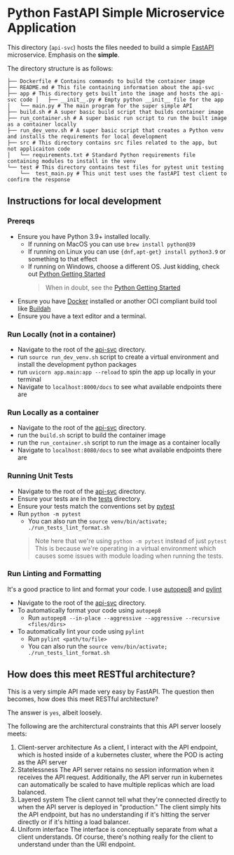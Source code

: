 # Python FastAPI Simple Microservice Application
This directory (`api-svc`) hosts the files needed to build a simple
[FastAPI](https://fastapi.tiangolo.com) microservice. Emphasis on the **simple**.

The directory structure is as follows:
```
├── Dockerfile # Contains commands to build the container image
├── README.md # This file containing information about the api-svc 
├── app # This directory gets built into the image and hosts the api-svc code │   ├── __init__.py # Empty python __init__ file for the app
│   └── main.py # The main program for the super simple API
├── build.sh # A super basic build script that builds container image
├── run_container.sh # A super basic run script to run the built image as a container locally
├── run_dev_venv.sh # A super basic script that creates a Python venv and installs the requirements for local development
├── src # This directory contains src files related to the app, but not applicaiton code
│   └── requirements.txt # Standard Python requirements file containing modules to install in the venv
└── test # This directory contains test files for pytest unit testing
    └──  test_main.py # This unit test uses the fastAPI test client to confirm the response
```

## Instructions for local development
### Prereqs
* Ensure you have Python 3.9+ installed locally.
    * If running on MacOS you can use `brew install python@39`
    * If running on Linux you can use `{dnf,apt-get} install python3.9` or something to that effect
    * If running on Windows, choose a different OS. Just kidding, check out [Python Getting Started](https://wiki.python.org/moin/BeginnersGuide/Download)
        > When in doubt, see the [Python Getting Started](https://wiki.python.org/moin/BeginnersGuide/Download)
* Ensure you have [Docker](https://www.docker.com/get-started) installed or another OCI compliant build tool like [Buildah](https://buildah.io)
* Ensure you have a text editor and a terminal.

### Run Locally (not in a container)
* Navigate to the root of the [api-svc](./) directory.
* run `source run_dev_venv.sh` script to create a virtual environment and install the development python packages
* run `uvicorn app.main:app --reload` to spin the app up locally in your terminal
* Navigate to `localhost:8000/docs` to see what available endpoints there are

### Run Locally as a container
* Navigate to the root of the [api-svc](./) directory.
* run the `build.sh` script to build the container image
* run the `run_container.sh` script to run the image as a container locally
* Navigate to `localhost:8080/docs` to see what available endpoints there are

### Running Unit Tests
* Navigate to the root of the [api-svc](./) directory.
* Ensure your tests are in the [tests](./tests) directory.
* Ensure your tests match the conventions set by [pytest](https://docs.pytest.org/en/7.1.x/index.html)
* Run `python -m pytest`
    * You can also run the `source venv/bin/activate; ./run_tests_lint_format.sh`
    > Note here that we're using `python -m pytest` instead of just `pytest`
    > This is because we're operating in a virtual environment which causes some issues
    > with module loading when running the tests.

### Run Linting and Formatting
It's a good practice to lint and format your code. I use [autopep8](https://pypi.org/project/autopep8/) and [pylint](https://pylint.org)
* Navigate to the root of the [api-svc](./) directory.
* To automatically format your code using `autopep8`
    * Run `autopep8 --in-place --aggressive --aggressive --recursive <files/dirs>`
* To automatically lint your code using `pylint`
    * Run `pylint <path/to/file>`
    * You can also run the `source venv/bin/activate; ./run_tests_lint_format.sh`

## How does this meet RESTful architecture?
This is a very simple API made very easy by FastAPI. The question then becomes,
how does this meet RESTful architecture?

The answer is `yes`, albeit loosely.

The following are the architerctural constraints that this API server loosely meets:
1. Client-server architecture
    As a client, I interact with the API endpoint, which is hosted inside of a kubernetes cluster, where the POD is acting as the API server
2. Statelessness
    The API server retains no session information when it receives the API request.
    Additionally, the API server run in kubernetes can automatically be scaled to have multiple replicas which are load balanced.
3. Layered system
    The client cannot tell what they're connected directly to when the API server is deployed in "production."
    The client simply hits the API endpoint, but has no understanding if it's hitting the server directly or if it's hitting a load balancer.
4. Uniform interface
    The interface is conceptually separate from what a client understands. Of course, there's nothing really
    for the client to understand under than the URI endpoint.
